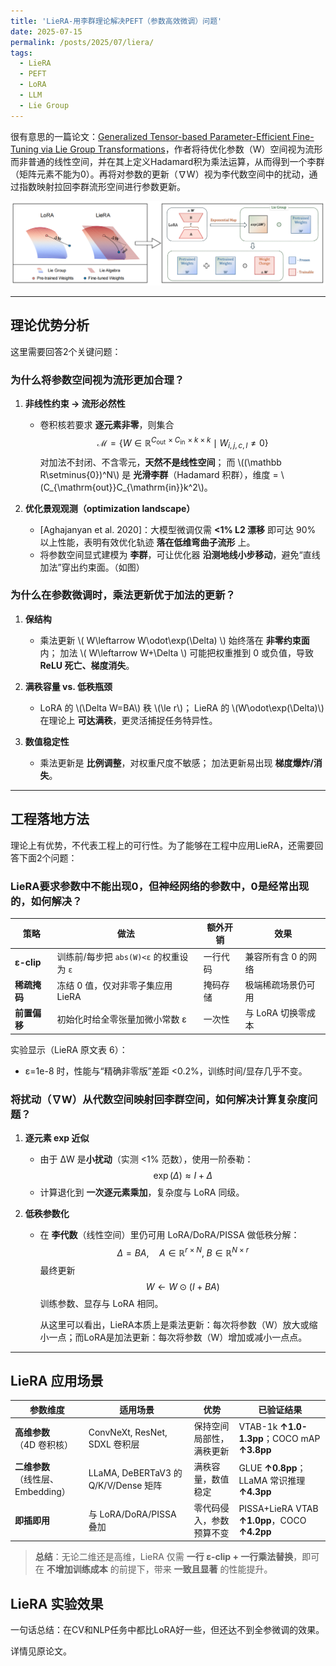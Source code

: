 ```yaml
---
title: 'LieRA-用李群理论解决PEFT（参数高效微调）问题'
date: 2025-07-15
permalink: /posts/2025/07/liera/
tags:
  - LieRA
  - PEFT
  - LoRA
  - LLM
  - Lie Group
---
```


很有意思的一篇论文：[Generalized Tensor-based Parameter-Efficient Fine-Tuning via Lie Group Transformations](https://arxiv.org/abs/2504.00851v2)，作者将待优化参数（W）空间视为流形而非普通的线性空间，并在其上定义Hadamard积为乘法运算，从而得到一个李群（矩阵元素不能为0）。再将对参数的更新（∇W）视为李代数空间中的扰动，通过指数映射拉回李群流形空间进行参数更新。

![Illustration comparing LoRA and LoRA](/images/202507/liera-1.png)

---

## 理论优势分析

这里需要回答2个关键问题：

### 为什么将参数空间视为流形更加合理？

1. **非线性约束 → 流形必然性**
   - 卷积核若要求 **逐元素非零**，则集合
     $$
     \mathcal M=\{W\in\mathbb R^{C_{\mathrm{out}}\!\times C_{\mathrm{in}}\!\times k\times k}\mid W_{i,j,c,l}\neq 0\}
     $$
     对加法不封闭、不含零元，**天然不是线性空间**；
     而 \\((\mathbb R\setminus\{0\})^N\\) 是 **光滑李群**（Hadamard 积群），维度 = \\(C_{\mathrm{out}}C_{\mathrm{in}}k^2\\)。

2. **优化景观观测（optimization landscape）**
   - [Aghajanyan et al. 2020]：大模型微调仅需 **<1% L2 漂移** 即可达 90% 以上性能，表明有效优化轨迹 **落在低维弯曲子流形** 上。
   - 将参数空间显式建模为 **李群**，可让优化器 **沿测地线小步移动**，避免“直线加法”穿出约束面。（如图）

### 为什么在参数微调时，乘法更新优于加法的更新？

1. **保结构**
   - 乘法更新 \\( W\leftarrow W\odot\exp(\Delta) \\) 始终落在 **非零约束面** 内；
     加法 \\( W\leftarrow W+\Delta \\) 可能把权重推到 0 或负值，导致 **ReLU 死亡、梯度消失**。

2. **满秩容量 vs. 低秩瓶颈**
   - LoRA 的 \\(\Delta W=BA\\) 秩 \\(\le r\\)；
     LieRA 的 \\(W\odot\exp(\Delta)\\) 在理论上 **可达满秩**，更灵活捕捉任务特异性。

3. **数值稳定性**
   - 乘法更新是 **比例调整**，对权重尺度不敏感；
     加法更新易出现 **梯度爆炸/消失**。

---

## 工程落地方法

理论上有优势，不代表工程上的可行性。为了能够在工程中应用LieRA，还需要回答下面2个问题：

### LieRA要求参数中不能出现0，但神经网络的参数中，0是经常出现的，如何解决？

| 策略 | 做法 | 额外开销 | 效果 |
|---|---|---|---|
| **ε-clip** | 训练前/每步把 `abs(W)<ε` 的权重设为 `ε` | 一行代码 | 兼容所有含 0 的网络 |
| **稀疏掩码** | 冻结 0 值，仅对非零子集应用 LieRA | 掩码存储 | 极端稀疏场景仍可用 |
| **前置偏移** | 初始化时给全零张量加微小常数 ε | 一次性 | 与 LoRA 切换零成本 |

实验显示（LieRA 原文表 6）：
- ε=1e-8 时，性能与“精确非零版”差距 <0.2%，训练时间/显存几乎不变。

### 将扰动（∇W）从代数空间映射回李群空间，如何解决计算复杂度问题？

1. **逐元素 exp 近似**
   - 由于 ΔW 是**小扰动**（实测 <1% 范数），使用一阶泰勒：
     $$
     \exp(\Delta)\approx I+\Delta
     $$
   - 计算退化到 **一次逐元素乘加**，复杂度与 LoRA 同级。

2. **低秩参数化**
   - 在 **李代数**（线性空间）里仍可用 LoRA/DoRA/PISSA 做低秩分解：
     $$
     \Delta = BA,\quad A\in\mathbb R^{r\times N},\; B\in\mathbb R^{N\times r}
     $$
     最终更新
     $$
     W\leftarrow W\odot(I+BA)
     $$
     训练参数、显存与 LoRA 相同。

     从这里可以看出，LieRA本质上是乘法更新：每次将参数（W）放大或缩小一点；而LoRA是加法更新：每次将参数（W）增加或减小一点点。

---

## LieRA 应用场景

| 参数维度 | 适用场景 | 优势 | 已验证结果 |
|---|---|---|---|
| **高维参数**<br>（4D 卷积核） | ConvNeXt, ResNet, SDXL 卷积层 | 保持空间局部性，满秩更新 | VTAB-1k **↑1.0-1.3pp**；COCO mAP **↑3.8pp** |
| **二维参数**<br>（线性层、Embedding） | LLaMA, DeBERTaV3 的 Q/K/V/Dense 矩阵 | 满秩容量，数值稳定 | GLUE **↑0.8pp**；LLaMA 常识推理 **↑4.3pp** |
| **即插即用** | 与 LoRA/DoRA/PISSA 叠加 | 零代码侵入，参数预算不变 | PISSA+LieRA VTAB **↑1.0pp**，COCO **↑4.2pp** |

> **总结**：无论二维还是高维，LieRA 仅需 **一行 ε-clip + 一行乘法替换**，即可在 **不增加训练成本** 的前提下，带来 **一致且显著** 的性能提升。

## LieRA 实验效果

一句话总结：在CV和NLP任务中都比LoRA好一些，但还达不到全参微调的效果。

详情见原论文。
